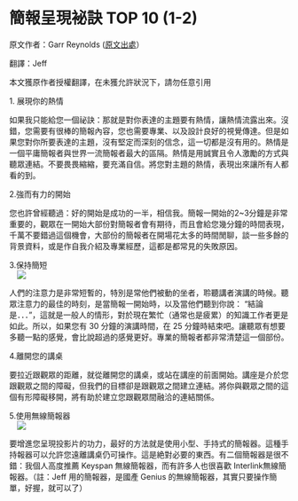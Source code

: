 # 簡報呈現袐訣 TOP 10 (1-2) 

<div style="clear: both; text-align: center;"></div>
<p>原文作者：Garr Reynolds (<a href="http://www.garrreynolds.com/Presentation/delivery.html">原文出處</a>）</p>
<p>翻譯：Jeff</p>
<p>本文獲原作者授權翻譯，在未獲允許狀況下，請勿任意引用</p>
<p>1. 展現你的熱情</p>
<p>如果我只能給您一個祕訣：那就是對你表達的主題要有熱情，讓熱情流露出來。沒錯，您需要有很棒的簡報內容，您也需要專業、以及設計良好的視覺傳達。但是如果您對你所要表達的主題，沒有堅定而深刻的信念，這一切都是沒有用的。熱情是一個平庸簡報者與世界一流簡報者最大的區隔。熱情是用誠實且令人激勵的方式與聽眾連結。不要畏畏縮縮，要充滿自信。將您對主題的熱情，表現出來讓所有人都看的到。<a name="more"></a></p>
<p>2.強而有力的開始</p>
<p>您也許曾經聽過：好的開始是成功的一半，相信我。簡報一開始的2~3分鐘是非常重要的，觀眾在一開始大部份對簡報者會有期待，而且會給您幾分鐘的時間表現，千萬不要錯過這個機會，大部份的簡報者在開場花太多的時間閒聊，談一些多餘的背景資料，或是作自我介紹及專業經歷，這都是都常見的失敗原因。</p>
<p>3.保持簡短<br/><a href="http://3.bp.blogspot.com/-qLHhl-07gO4/VhUhGwhlw2I/AAAAAAAAN54/_XCfWUzX8H0/s1600/080807clock.jpg" style="margin-left: 1em; margin-right: 1em; text-align: center;"><img border="0" src="http://3.bp.blogspot.com/-qLHhl-07gO4/VhUhGwhlw2I/AAAAAAAAN54/_XCfWUzX8H0/s1600/080807clock.jpg"/></a></p>
<p>人們的注意力是非常短暫的，特別是常他們被動的坐者，聆聽講者演講的時候。聽眾注意力的最佳的時刻，是當簡報一開始時，以及當他們聽到你說： “結論是．．．”，這就是一般人的情形，對於現在繁忙（通常也是疲累）的知識工作者更是如此。所以，如果您有 30 分鐘的演講時間，在 25 分鐘時結束吧。讓聽眾有想要多聽一點的感覺，會比說超過的感覺更好。專業的簡報者都非常清楚這一個部份。</p>
<p>4.離開您的講桌</p>
<p>要拉近跟觀眾的距離，就從離開您的講桌，或站在講座的前面開始。講座是介於您跟觀眾之間的障礙，但我們的目標卻是跟觀眾之間建立連結。將你與觀眾之間的這個有形障礙移開，將有助於建立您跟觀眾間融洽的連結關係。</p>
<p>5.使用無線簡報器<br/><a href="http://4.bp.blogspot.com/-0oA6d_fSErI/VhUhHDwxSOI/AAAAAAAAN58/5NA4i3Ave-Q/s1600/080807usb.jpg" style="margin-left: 1em; margin-right: 1em; text-align: center;"><img border="0" src="http://4.bp.blogspot.com/-0oA6d_fSErI/VhUhHDwxSOI/AAAAAAAAN58/5NA4i3Ave-Q/s1600/080807usb.jpg"/></a></p>
<p>要增進您呈現投影片的功力，最好的方法就是使用小型、手持式的簡報器。這種手持報器可以允許您遠離講桌仍可操作。這是絶對必要的東西。有二個簡報器是很不錯：我個人高度推薦 Keyspan 無線簡報器，而有許多人也很喜歡 Interlink無線簡報器。（註：Jeff 用的簡報器，是國產 Genius 的無線簡報器，其實只要操作簡單，好握，就可以了）</p>